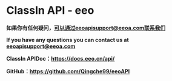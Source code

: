 
# ClassIn API - eeo

**如果你有任何疑问，可以通过eeoapisupport@eeoa.com联系我们**

**If you have any questions you can contact us at eeoapisupport@eeoa.com**

**ClassIn APIDoc：https://docs.eeo.cn/api/**

**GitHub：https://github.com/Qingche99/eeoAPI**